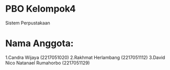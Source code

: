 # PBO Kelompok4
Sistem Perpustakaan
# Nama Anggota: 
 1.Candra Wijaya (2217051020) 
 2.Rakhmat Herlambang (2217051112) 
 3.David Nico Natanael Rumahorbo (2217051129)
